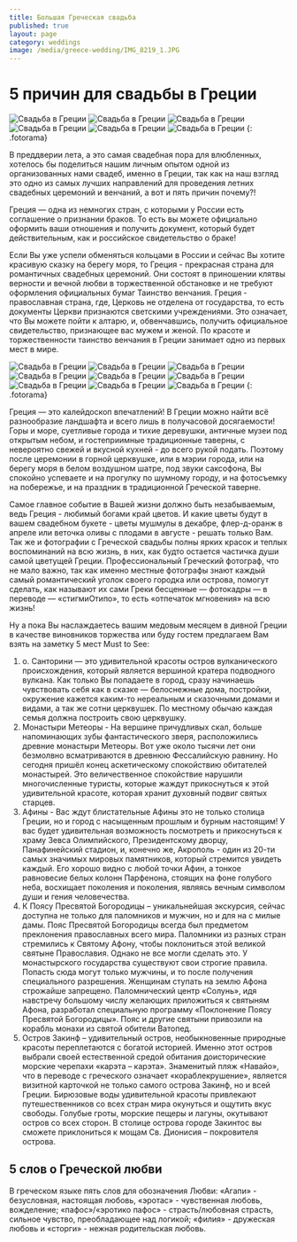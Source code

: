 ```yaml
---
title: Большая Греческая свадьба
published: true
layout: page
category: weddings
image: /media/greece-wedding/IMG_8219_1.JPG
---
```


# 5 причин для свадьбы в Греции

![Свадьба в Греции](/media/greece-wedding/IMG_7925.JPG)
![Свадьба в Греции](/media/greece-wedding/IMG_7940.JPG)
![Свадьба в Греции](/media/greece-wedding/IMG_8058.JPG)
![Свадьба в Греции](/media/greece-wedding/IMG_8147.JPG)
![Свадьба в Греции](/media/greece-wedding/IMG_7863.JPG)
![Свадьба в Греции](/media/greece-wedding/IMG_8219_1.JPG)
{: .fotorama}

В преддверии лета, а это самая свадебная пора для влюбленных, хотелось бы поделиться нашим личным опытом одной из организованных нами свадеб, именно в Греции, так как на наш взгляд это одно из самых лучших направлений для проведения летних свадебных церемоний и венчаний, а вот и пять причин почему?!

Греция — одна из немногих стран, с которыми у России есть соглашение о признании браков. То есть вы можете официально оформить ваши отношения и получить документ, который будет действительным, как и российское свидетельство о браке!

Если Вы уже успели обменяться кольцами в России и сейчас Вы хотите красивую сказку на берегу моря, то Греция - прекрасная страна для романтичных свадебных церемоний. Они состоят в приношении клятвы верности и вечной любви в торжественной обстановке и не требуют оформления официальных бумаг 
Таинство венчания. Греция - православная страна, где, Церковь не отделена от государства, то есть документы Церкви признаются светскими учреждениями. Это означает, что Вы можете пойти к алтарю, и, обвенчавшись, получить официальное свидетельство, признающее вас мужем и женой. По красоте и торжественности таинство венчания в Греции занимает одно из первых мест в мире.

![Свадьба в Греции](/media/greece-wedding/IMG_7648.JPG)
![Свадьба в Греции](/media/greece-wedding/IMG_7678.JPG)
![Свадьба в Греции](/media/greece-wedding/IMG_7727.JPG)
![Свадьба в Греции](/media/greece-wedding/IMG_7920.JPG)
![Свадьба в Греции](/media/greece-wedding/IMG_7968.JPG)
![Свадьба в Греции](/media/greece-wedding/IMG_8023.JPG)
![Свадьба в Греции](/media/greece-wedding/IMG_8104.JPG)
![Свадьба в Греции](/media/greece-wedding/IMG_8229.JPG)
![Свадьба в Греции](/media/greece-wedding/IMG_8243.JPG)
{: .fotorama}

Греция — это калейдоскоп впечатлений! В Греции можно найти всё разнообразие ландшафта и всего лишь в получасовой досягаемости! Горы и море, суетливые города и тихие деревушки, античные музеи под открытым небом, и гостеприимные традиционные таверны, с невероятно свежей и вкусной кухней - до всего рукой подать. Поэтому после церемонии в горной церквушке, или в мэрии города, или на берегу моря в белом воздушном шатре, под звуки саксофона, Вы спокойно успеваете и на прогулку по шумному городу, и на фотосъемку на побережье, и на праздник в традиционной Греческой таверне.

Самое главное событие в Вашей жизни должно быть незабываемым, ведь Греция - любимый богами край цветов. И какие цветы будут в вашем свадебном букете - цветы мушмулы в декабре, флер-д-оранж в апреле или веточка оливы с плодами в августе - решать только Вам. Так же и фотографии с Греческой свадьбы полны ярких красок и теплых воспоминаний на всю жизнь, в них, как будто остается частичка души самой цветущей Греции. Профессиональный Греческий фотограф, что не мало важно, так как именно местные фотографы знают каждый самый романтический уголок своего городка или острова, помогут сделать, как называют их сами Греки бесценные — фотокадры — в переводе — «стигмиОтипо», то есть «отпечаток мгновения» на всю жизнь!

Ну а пока Вы наслаждаетесь вашим медовым месяцем в дивной Греции в качестве виновников торжества или буду гостем  предлагаем Вам взять на заметку 5 мест Must to See: 

1. о. Санторини — это удивительной красоты остров вулканического происхождения, который является вершиной кратера подводного вулкана. Как только Вы попадаете в город, сразу начинаешь чувствовать себя как в сказке — белоснежные дома, постройки, окружение кажется каким-то нереальным и сказочными домами и видами, а так же сотни церквушек. По местному обычаю каждая семья должна построить свою церквушку. 
2. Монастыри Метеоры - На вершине причудливых скал, больше напоминающих зубы фантастического зверя, расположились древние монастыри Метеоры. Вот уже около тысячи лет они безмолвно всматриваются в древнюю Фессалийскую равнину. Но сегодня пришёл конец аскетическому спокойствию обитателей монастырей. Это величественное спокойствие нарушили многочисленные туристы, которые жаждут прикоснуться к этой удивительной красоте, которая хранит духовный подвиг святых старцев.
3. Афины - Вас ждут блистательные Афины это не только столица Греции, но и город с насыщенным прошлым и бурным настоящим! У вас будет удивительная возможность посмотреть и прикоснуться к храму Зевса Олимпийского, Президентскому дворцу, Панафинейский стадион, и, конечно же, Акрополь - один из 20-ти самых значимых мировых памятников, который стремится увидеть каждый. Его хорошо видно с любой точки Афин, а тонкое равновесие белых колонн Парфенона, стоящих на фоне голубого неба, восхищает поколения и поколения, являясь вечным символом души и гения человечества.
4. К Поясу Пресвятой Богородицы – уникальнейшая экскурсия, сейчас доступна не только для паломников и мужчин, но и для на с милые дамы. Пояс Пресвятой Богородицы всегда был предметом преклонения православных всего мира. Паломники из разных стран стремились к Святому Афону, чтобы поклониться этой великой святыне Православия. Однако не все могли сделать это. У монастырского государства существуют свои строгие правила. Попасть сюда могут только мужчины, и то после получения специального разрешения. Женщинам ступать на землю Афона строжайше запрещено. Паломнический центр «Солунь», идя навстречу большому числу желающих приложиться к святыням Афона, разработал специальную программу «Поклонение Поясу Пресвятой Богородицы». Пояс и другие святыни привозили на корабль монахи из святой обители Ватопед.
5. Остров Закинф – удивительный остров, необыкновенные природные красоты переплетаются с богатой историей. Именно этот остров выбрали своей естественной средой обитания доисторические морские черепахи «карэта – карэта». Знаменитый пляж «Навайо», что в переводе с греческого означает «кораблекрушение», является визитной карточкой не только самого острова Закинф, но и всей Греции. Бирюзовые воды удивительной красоты привлекают путешественников со всех стран мира окунуться и ощутить вкус свободы.
Голубые гроты,  морские пещеры и лагуны, окутывают остров со всех сторон.
В столице острова городе Закинтос вы сможете приклониться к мощам  Св. Дионисия – покровителя острова.


## 5 слов о Греческой любви

В греческом языке пять слов для обозначения Любви: «Агапи» - безусловная, настоящая любовь, «эротас» - чувственная любовь, вожделение; «пафос»/«эротико пафос» - страсть/любовная страсть, сильное чувство, преобладающее над логикой; «филия» - дружеская любовь и «сторги» - нежная родительская любовь.